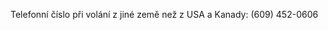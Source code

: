 Telefonní číslo při volání z jiné země než z USA a Kanady: (609) 452-0606

<!--HONumber=Oct16_HO1-->


